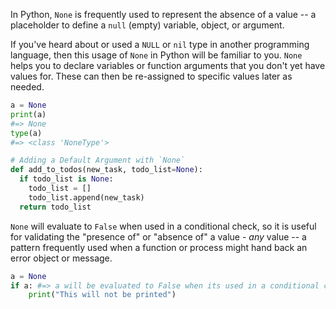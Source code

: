 In Python, `None` is frequently used to represent the absence of a value -- a placeholder to define a `null` (empty) variable, object, or argument.

If you've heard about or used a `NULL` or `nil` type in another programming language, then this usage of `None` in Python will be familiar to you. `None` helps you to declare variables or function arguments that you don't yet have values for. These can then be re-assigned to specific values later as needed.

```python
a = None
print(a)
#=> None
type(a)
#=> <class 'NoneType'>

# Adding a Default Argument with `None`
def add_to_todos(new_task, todo_list=None):
  if todo_list is None:
    todo_list = []
    todo_list.append(new_task)
  return todo_list

```

`None` will evaluate to `False` when used in a conditional check, so it is useful for validating the "presence of" or "absence of" a value - _any_ value -- a pattern frequently used when a function or process might hand back an error object or message.

```python
a = None
if a: #=> a will be evaluated to False when its used in a conditional check.
    print("This will not be printed")
```

